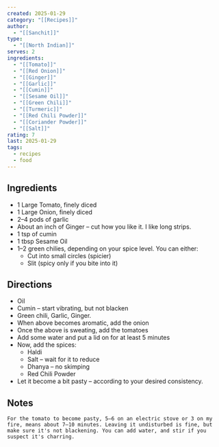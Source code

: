 ```yaml
---
created: 2025-01-29
category: "[[Recipes]]"
author:
  - "[[Sanchit]]"
type:
  - "[[North Indian]]"
serves: 2
ingredients:
  - "[[Tomato]]"
  - "[[Red Onion]]"
  - "[[Ginger]]"
  - "[[Garlic]]"
  - "[[Cumin]]"
  - "[[Sesame Oil]]"
  - "[[Green Chili]]"
  - "[[Turmeric]]"
  - "[[Red Chili Powder]]"
  - "[[Coriander Powder]]"
  - "[[Salt]]"
rating: 7
last: 2025-01-29
tags:
  - recipes
  - food
---
```

## Ingredients

- 1 Large Tomato, finely diced
- 1 Large Onion, finely diced
- 2–4 pods of garlic
- About an inch of Ginger – cut how you like it. I like long strips.
- 1 tsp of cumin
- 1 tbsp Sesame Oil
- 1–2 green chilies, depending on your spice level. You can either:
	- Cut into small circles (spicier)
	- Slit (spicy only if you bite into it)

## Directions

- Oil
- Cumin – start vibrating, but not blacken
- Green chili, Garlic, Ginger.
- When above becomes aromatic, add the onion
- Once the above is sweating, add the tomatoes
- Add some water and put a lid on for at least 5 minutes
- Now, add the spices:
	- Haldi
	- Salt – wait for it to reduce
	- Dhanya – no skimping
	- Red Chili Powder
- Let it become a bit pasty – according to your desired consistency.

## Notes

```ad-tip
For the tomato to become pasty, 5–6 on an electric stove or 3 on my fire, means about 7–10 minutes. Leaving it undisturbed is fine, but make sure it's not blackening. You can add water, and stir if you suspect it's charring.
```
